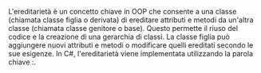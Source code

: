 L'ereditarietà è un concetto chiave in OOP che consente a una classe (chiamata classe figlia o derivata) di ereditare attributi e metodi da un'altra classe (chiamata classe genitore o base). Questo permette il riuso del codice e la creazione di una gerarchia di classi. La classe figlia può aggiungere nuovi attributi e metodi o modificare quelli ereditati secondo le sue esigenze. In C#, l'ereditarietà viene implementata utilizzando la parola chiave :.